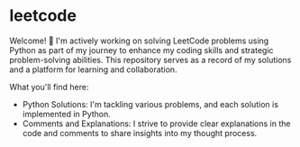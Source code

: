 # leetcode
Welcome! 👋 I'm actively working on solving LeetCode problems using Python as part of my journey to enhance my coding skills and strategic problem-solving abilities. This repository serves as a record of my solutions and a platform for learning and collaboration.

What you'll find here:
- Python Solutions: I'm tackling various problems, and each solution is implemented in Python.
- Comments and Explanations: I strive to provide clear explanations in the code and comments to share insights into my thought process.
